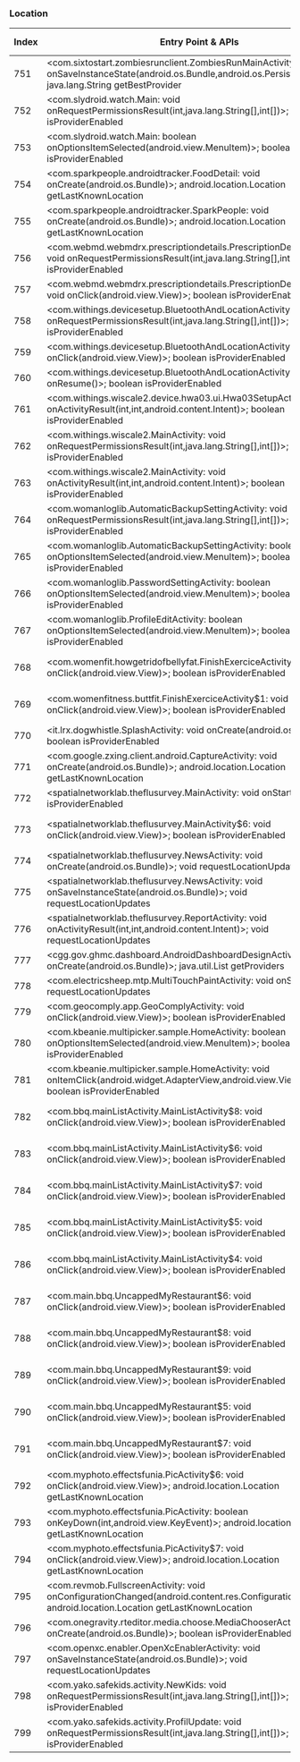 ### Location
| Index | Entry Point & APIs | Screen shot | Resource id | Label |
| ------------- | ------------- | ------------- |-------------|-------------|
| 751 | <com.sixtostart.zombiesrunclient.ZombiesRunMainActivity: void onSaveInstanceState(android.os.Bundle,android.os.PersistableBundle)>; java.lang.String getBestProvider | ![](D:\COSMOS\output\py\Play_win8\Health_Fitness\com.sixtostart.zombiesrunclient\com.sixtostart.zombiesrunclient.ZombiesRunMainActivity.png) |  | |
| 752 | <com.slydroid.watch.Main: void onRequestPermissionsResult(int,java.lang.String[],int[])>; boolean isProviderEnabled | ![](D:\COSMOS\output\py\Play_win8\Health_Fitness\com.slydroid.watch\com.slydroid.watch.Main.png) |  | |
| 753 | <com.slydroid.watch.Main: boolean onOptionsItemSelected(android.view.MenuItem)>; boolean isProviderEnabled | ![](D:\COSMOS\output\py\Play_win8\Health_Fitness\com.slydroid.watch\com.slydroid.watch.Main.png) |  | |
| 754 | <com.sparkpeople.androidtracker.FoodDetail: void onCreate(android.os.Bundle)>; android.location.Location getLastKnownLocation | ![](D:\COSMOS\output\py\Play_win8\Health_Fitness\com.sparkpeople.androidtracker\com.sparkpeople.androidtracker.FoodDetail.png) |  | |
| 755 | <com.sparkpeople.androidtracker.SparkPeople: void onCreate(android.os.Bundle)>; android.location.Location getLastKnownLocation | ![](D:\COSMOS\output\py\Play_win8\Health_Fitness\com.sparkpeople.androidtracker\com.sparkpeople.androidtracker.SparkPeople.png) |  | |
| 756 | <com.webmd.webmdrx.prescriptiondetails.PrescriptionDetailsActivity: void onRequestPermissionsResult(int,java.lang.String[],int[])>; boolean isProviderEnabled | ![](D:\COSMOS\output\py\Play_win8\Health_Fitness\com.webmd.webmdrx\com.webmd.webmdrx.prescriptiondetails.PrescriptionDetailsActivity.png) |  | |
| 757 | <com.webmd.webmdrx.prescriptiondetails.PrescriptionDetailsActivity: void onClick(android.view.View)>; boolean isProviderEnabled | ![](D:\COSMOS\output\py\Play_win8\Health_Fitness\com.webmd.webmdrx\com.webmd.webmdrx.prescriptiondetails.PrescriptionDetailsActivity.png) |  | |
| 758 | <com.withings.devicesetup.BluetoothAndLocationActivity: void onRequestPermissionsResult(int,java.lang.String[],int[])>; boolean isProviderEnabled | ![](D:\COSMOS\output\py\Play_win8\Health_Fitness\com.withings.wiscale2\com.withings.devicesetup.BluetoothAndLocationActivity.png) |  | |
| 759 | <com.withings.devicesetup.BluetoothAndLocationActivity: void onClick(android.view.View)>; boolean isProviderEnabled | ![](D:\COSMOS\output\py\Play_win8\Health_Fitness\com.withings.wiscale2\com.withings.devicesetup.BluetoothAndLocationActivity.png) |  | |
| 760 | <com.withings.devicesetup.BluetoothAndLocationActivity: void onResume()>; boolean isProviderEnabled | ![](D:\COSMOS\output\py\Play_win8\Health_Fitness\com.withings.wiscale2\com.withings.devicesetup.BluetoothAndLocationActivity.png) |  | |
| 761 | <com.withings.wiscale2.device.hwa03.ui.Hwa03SetupActivity: void onActivityResult(int,int,android.content.Intent)>; boolean isProviderEnabled | ![](D:\COSMOS\output\py\Play_win8\Health_Fitness\com.withings.wiscale2\com.withings.wiscale2.device.hwa03.ui.Hwa03SetupActivity.png) |  | |
| 762 | <com.withings.wiscale2.MainActivity: void onRequestPermissionsResult(int,java.lang.String[],int[])>; boolean isProviderEnabled | ![](D:\COSMOS\output\py\Play_win8\Health_Fitness\com.withings.wiscale2\com.withings.wiscale2.MainActivity.png) |  | |
| 763 | <com.withings.wiscale2.MainActivity: void onActivityResult(int,int,android.content.Intent)>; boolean isProviderEnabled | ![](D:\COSMOS\output\py\Play_win8\Health_Fitness\com.withings.wiscale2\com.withings.wiscale2.MainActivity.png) |  | |
| 764 | <com.womanloglib.AutomaticBackupSettingActivity: void onRequestPermissionsResult(int,java.lang.String[],int[])>; boolean isProviderEnabled | ![](D:\COSMOS\output\py\Play_win8\Health_Fitness\com.womanlog\com.womanloglib.AutomaticBackupSettingActivity.png) |  | |
| 765 | <com.womanloglib.AutomaticBackupSettingActivity: boolean onOptionsItemSelected(android.view.MenuItem)>; boolean isProviderEnabled | ![](D:\COSMOS\output\py\Play_win8\Health_Fitness\com.womanlog\com.womanloglib.AutomaticBackupSettingActivity.png) |  | |
| 766 | <com.womanloglib.PasswordSettingActivity: boolean onOptionsItemSelected(android.view.MenuItem)>; boolean isProviderEnabled | ![](D:\COSMOS\output\py\Play_win8\Health_Fitness\com.womanlog\com.womanloglib.PasswordSettingActivity.png) |  | |
| 767 | <com.womanloglib.ProfileEditActivity: boolean onOptionsItemSelected(android.view.MenuItem)>; boolean isProviderEnabled | ![](D:\COSMOS\output\py\Play_win8\Health_Fitness\com.womanlog\com.womanloglib.ProfileEditActivity.png) |  | |
| 768 | <com.womenfit.howgetridofbellyfat.FinishExerciceActivity$1: void onClick(android.view.View)>; boolean isProviderEnabled | ![](D:\COSMOS\output\py\Play_win8\Health_Fitness\com.womenfit.howgetridofbellyfat\com.womenfit.howgetridofbellyfat.FinishExerciceActivity.png) | {'2131558533': <sensitive_component.SensitiveComponent.SensitiveView object at 0x0000026CFFB11550>} | |
| 769 | <com.womenfitness.buttfit.FinishExerciceActivity$1: void onClick(android.view.View)>; boolean isProviderEnabled | ![](D:\COSMOS\output\py\Play_win8\Health_Fitness\com.womenfitness.buttfit\com.womenfitness.buttfit.FinishExerciceActivity.png) | {'2131558529': <sensitive_component.SensitiveComponent.SensitiveView object at 0x0000026CFFA859B0>} | |
| 770 | <it.lrx.dogwhistle.SplashActivity: void onCreate(android.os.Bundle)>; boolean isProviderEnabled | ![](D:\COSMOS\output\py\Play_win8\Health_Fitness\it.lrx.dogtitaniumwhistle\it.lrx.dogwhistle.SplashActivity.png) |  | |
| 771 | <com.google.zxing.client.android.CaptureActivity: void onCreate(android.os.Bundle)>; android.location.Location getLastKnownLocation | ![](D:\COSMOS\output\py\Play_win8\Shopping\com.PriceRhythm\com.google.zxing.client.android.CaptureActivity.png) |  | |
| 772 | <spatialnetworklab.theflusurvey.MainActivity: void onStart()>; boolean isProviderEnabled | ![](D:\COSMOS\output\py\Play_win8\Health_Fitness\spatialnetworklab.theflusurvey\spatialnetworklab.theflusurvey.MainActivity.png) |  | |
| 773 | <spatialnetworklab.theflusurvey.MainActivity$6: void onClick(android.view.View)>; boolean isProviderEnabled | ![](D:\COSMOS\output\py\Play_win8\Health_Fitness\spatialnetworklab.theflusurvey\spatialnetworklab.theflusurvey.MainActivity.png) | {'2131558690': <sensitive_component.SensitiveComponent.SensitiveView object at 0x0000026CFFE5B9E8>} | |
| 774 | <spatialnetworklab.theflusurvey.NewsActivity: void onCreate(android.os.Bundle)>; void requestLocationUpdates | ![](D:\COSMOS\output\py\Play_win8\Health_Fitness\spatialnetworklab.theflusurvey\spatialnetworklab.theflusurvey.NewsActivity.png) |  | |
| 775 | <spatialnetworklab.theflusurvey.NewsActivity: void onSaveInstanceState(android.os.Bundle)>; void requestLocationUpdates | ![](D:\COSMOS\output\py\Play_win8\Health_Fitness\spatialnetworklab.theflusurvey\spatialnetworklab.theflusurvey.NewsActivity.png) |  | |
| 776 | <spatialnetworklab.theflusurvey.ReportActivity: void onActivityResult(int,int,android.content.Intent)>; void requestLocationUpdates | ![](D:\COSMOS\output\py\Play_win8\Health_Fitness\spatialnetworklab.theflusurvey\spatialnetworklab.theflusurvey.ReportActivity.png) |  | |
| 777 | <cgg.gov.ghmc.dashboard.AndroidDashboardDesignActivity: void onCreate(android.os.Bundle)>; java.util.List getProviders | ![](D:\COSMOS\output\py\Play_win8\Libraries_Demo\cgg.gov.ghmc\cgg.gov.ghmc.dashboard.AndroidDashboardDesignActivity.png) |  | |
| 778 | <com.electricsheep.mtp.MultiTouchPaintActivity: void onStart()>; void requestLocationUpdates | ![](D:\COSMOS\output\py\Play_win8\Libraries_Demo\com.electricsheep.mtp\com.electricsheep.mtp.MultiTouchPaintActivity.png) |  | |
| 779 | <com.geocomply.app.GeoComplyActivity: void onClick(android.view.View)>; boolean isProviderEnabled | ![](D:\COSMOS\output\py\Play_win8\Libraries_Demo\com.geocomply.app\com.geocomply.app.GeoComplyActivity.png) |  | |
| 780 | <com.kbeanie.multipicker.sample.HomeActivity: boolean onOptionsItemSelected(android.view.MenuItem)>; boolean isProviderEnabled | ![](D:\COSMOS\output\py\Play_win8\Libraries_Demo\com.kbeanie.multipicker.sample\com.kbeanie.multipicker.sample.HomeActivity.png) |  | |
| 781 | <com.kbeanie.multipicker.sample.HomeActivity: void onItemClick(android.widget.AdapterView,android.view.View,int,long)>; boolean isProviderEnabled | ![](D:\COSMOS\output\py\Play_win8\Libraries_Demo\com.kbeanie.multipicker.sample\com.kbeanie.multipicker.sample.HomeActivity.png) |  | |
| 782 | <com.bbq.mainListActivity.MainListActivity$8: void onClick(android.view.View)>; boolean isProviderEnabled | ![](D:\COSMOS\output\py\Play_win8\Libraries_Demo\com.main.bbq\com.bbq.mainListActivity.MainListActivity.png) | {'2131362112': <sensitive_component.SensitiveComponent.SensitiveView object at 0x0000026CFFDC5DD8>} | |
| 783 | <com.bbq.mainListActivity.MainListActivity$6: void onClick(android.view.View)>; boolean isProviderEnabled | ![](D:\COSMOS\output\py\Play_win8\Libraries_Demo\com.main.bbq\com.bbq.mainListActivity.MainListActivity.png) | {'2131362108': <sensitive_component.SensitiveComponent.SensitiveView object at 0x0000026CFFDC5B38>} | |
| 784 | <com.bbq.mainListActivity.MainListActivity$7: void onClick(android.view.View)>; boolean isProviderEnabled | ![](D:\COSMOS\output\py\Play_win8\Libraries_Demo\com.main.bbq\com.bbq.mainListActivity.MainListActivity.png) | {'2131362110': <sensitive_component.SensitiveComponent.SensitiveView object at 0x0000026CFFDC51D0>} | |
| 785 | <com.bbq.mainListActivity.MainListActivity$5: void onClick(android.view.View)>; boolean isProviderEnabled | ![](D:\COSMOS\output\py\Play_win8\Libraries_Demo\com.main.bbq\com.bbq.mainListActivity.MainListActivity.png) | {'2131362107': <sensitive_component.SensitiveComponent.SensitiveView object at 0x0000026CFFDC5860>} | |
| 786 | <com.bbq.mainListActivity.MainListActivity$4: void onClick(android.view.View)>; boolean isProviderEnabled | ![](D:\COSMOS\output\py\Play_win8\Libraries_Demo\com.main.bbq\com.bbq.mainListActivity.MainListActivity.png) | {'2131362106': <sensitive_component.SensitiveComponent.SensitiveView object at 0x0000026CFFDC5F60>} | |
| 787 | <com.main.bbq.UncappedMyRestaurant$6: void onClick(android.view.View)>; boolean isProviderEnabled | ![](D:\COSMOS\output\py\Play_win8\Libraries_Demo\com.main.bbq\com.main.bbq.UncappedMyRestaurant.png) | {'2131362107': <sensitive_component.SensitiveComponent.SensitiveView object at 0x0000026CFFE914A8>} | |
| 788 | <com.main.bbq.UncappedMyRestaurant$8: void onClick(android.view.View)>; boolean isProviderEnabled | ![](D:\COSMOS\output\py\Play_win8\Libraries_Demo\com.main.bbq\com.main.bbq.UncappedMyRestaurant.png) | {'2131362110': <sensitive_component.SensitiveComponent.SensitiveView object at 0x0000026CFFE91BA8>} | |
| 789 | <com.main.bbq.UncappedMyRestaurant$9: void onClick(android.view.View)>; boolean isProviderEnabled | ![](D:\COSMOS\output\py\Play_win8\Libraries_Demo\com.main.bbq\com.main.bbq.UncappedMyRestaurant.png) | {'2131362112': <sensitive_component.SensitiveComponent.SensitiveView object at 0x0000026CFFE91518>} | |
| 790 | <com.main.bbq.UncappedMyRestaurant$5: void onClick(android.view.View)>; boolean isProviderEnabled | ![](D:\COSMOS\output\py\Play_win8\Libraries_Demo\com.main.bbq\com.main.bbq.UncappedMyRestaurant.png) | {'2131362106': <sensitive_component.SensitiveComponent.SensitiveView object at 0x0000026CFFE91FD0>} | |
| 791 | <com.main.bbq.UncappedMyRestaurant$7: void onClick(android.view.View)>; boolean isProviderEnabled | ![](D:\COSMOS\output\py\Play_win8\Libraries_Demo\com.main.bbq\com.main.bbq.UncappedMyRestaurant.png) | {'2131362108': <sensitive_component.SensitiveComponent.SensitiveView object at 0x0000026CFFE911D0>} | |
| 792 | <com.myphoto.effectsfunia.PicActivity$6: void onClick(android.view.View)>; android.location.Location getLastKnownLocation | ![](D:\COSMOS\output\py\Play_win8\Libraries_Demo\com.myphoto.effectsfunia\com.myphoto.effectsfunia.PicActivity.png) |  | |
| 793 | <com.myphoto.effectsfunia.PicActivity: boolean onKeyDown(int,android.view.KeyEvent)>; android.location.Location getLastKnownLocation | ![](D:\COSMOS\output\py\Play_win8\Libraries_Demo\com.myphoto.effectsfunia\com.myphoto.effectsfunia.PicActivity.png) |  | |
| 794 | <com.myphoto.effectsfunia.PicActivity$7: void onClick(android.view.View)>; android.location.Location getLastKnownLocation | ![](D:\COSMOS\output\py\Play_win8\Libraries_Demo\com.myphoto.effectsfunia\com.myphoto.effectsfunia.PicActivity.png) |  | |
| 795 | <com.revmob.FullscreenActivity: void onConfigurationChanged(android.content.res.Configuration)>; android.location.Location getLastKnownLocation | ![](D:\COSMOS\output\py\Play_win8\Sports\michigan.app\com.revmob.FullscreenActivity.png) |  | |
| 796 | <com.onegravity.rteditor.media.choose.MediaChooserActivity: void onCreate(android.os.Bundle)>; boolean isProviderEnabled | ![](D:\COSMOS\output\py\Play_win8\Photography\com.evsoft.photoshoot.fun1\com.onegravity.rteditor.media.choose.MediaChooserActivity.png) |  | |
| 797 | <com.openxc.enabler.OpenXcEnablerActivity: void onSaveInstanceState(android.os.Bundle)>; void requestLocationUpdates | ![](D:\COSMOS\output\py\Play_win8\Libraries_Demo\com.openxcplatform.enabler\com.openxc.enabler.OpenXcEnablerActivity.png) |  | |
| 798 | <com.yako.safekids.activity.NewKids: void onRequestPermissionsResult(int,java.lang.String[],int[])>; boolean isProviderEnabled | ![](D:\COSMOS\output\py\Play_win8\Libraries_Demo\com.safekids.android\com.yako.safekids.activity.NewKids.png) |  | |
| 799 | <com.yako.safekids.activity.ProfilUpdate: void onRequestPermissionsResult(int,java.lang.String[],int[])>; boolean isProviderEnabled | ![](D:\COSMOS\output\py\Play_win8\Libraries_Demo\com.safekids.android\com.yako.safekids.activity.ProfilUpdate.png) |  | |
